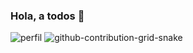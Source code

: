### Hola, a todos 👋
![perfil](https://github.com/FReyesft/Freyesft/assets/97996503/d7dd6eff-9bdf-4b60-8f9a-6b4bda6d48f6)
![github-contribution-grid-snake](https://raw.githubusercontent.com/freyesft/freyesft/main/.github/workflows/blank.yml)

